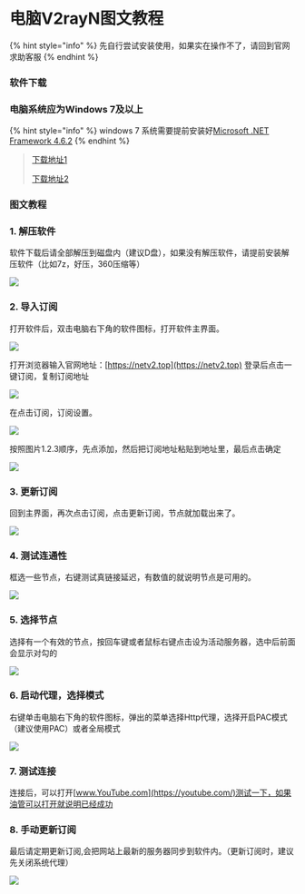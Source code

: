 # 电脑V2rayN图文教程

{% hint style="info" %}
先自行尝试安装使用，如果实在操作不了，请回到官网求助客服
{% endhint %}

### 软件下载

### 电脑系统应为Windows 7及以上

{% hint style="info" %}
windows 7 系统需要提前安装好[Microsoft .NET Framework 4.6.2](https://dotnet.microsoft.com/en-us/download/dotnet-framework/net462)
{% endhint %}

> [下载地址1](https://airnet.lanzoui.com/iCjN2j4le4h)
>
> [下载地址2](https://cloud.abcabc.cyou/alibaba/Cross%20Firewalls/V2rayN/v2rayN-Core%20\(3.27\).zip)

### 图文教程

### 1. 解压软件

软件下载后请全部解压到磁盘内（建议D盘），如果没有解压软件，请提前安装解压软件（比如7z，好压，360压缩等）

![](<../.gitbook/assets/image (1).jpg>)

### 2. 导入订阅

打开软件后，双击电脑右下角的软件图标，打开软件主界面。

![](../.gitbook/assets/image-1-.jpg)

打开浏览器输入官网地址：[https://netv2.top](https://netv2.top) 登录后点击一键订阅，复制订阅地址

![](../.gitbook/assets/123.gif)

在点击订阅，订阅设置。

![](../.gitbook/assets/image-2-.jpg)

按照图片1.2.3顺序，先点添加，然后把订阅地址粘贴到地址里，最后点击确定

![](<../.gitbook/assets/image-3- (1).jpg>)

### 3. 更新订阅

回到主界面，再次点击订阅，点击更新订阅，节点就加载出来了。

![](<../.gitbook/assets/image-4- (2).jpg>)

### 4. 测试连通性

框选一些节点，右键测试真链接延迟，有数值的就说明节点是可用的。

![](<../.gitbook/assets/image-5- (1).jpg>)

### 5. 选择节点

选择有一个有效的节点，按回车键或者鼠标右键点击设为活动服务器，选中后前面会显示对勾的

![](../.gitbook/assets/image-6-.jpg)

### 6. 启动代理，选择模式

右键单击电脑右下角的软件图标，弹出的菜单选择Http代理，选择开启PAC模式（建议使用PAC）或者全局模式

![](../.gitbook/assets/image-7-.jpg)

### 7. 测试连接

连接后，可以打开[www.YouTube.com](https://youtube.com/)测试一下，如果油管可以打开就说明已经成功

### 8. 手动更新订阅

最后请定期更新订阅,会把网站上最新的服务器同步到软件内。（更新订阅时，建议先关闭系统代理）

![](../.gitbook/assets/image-4-.jpg)
